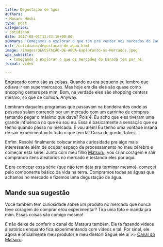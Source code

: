 ```yaml
---
title: Degustação de água
authors:
- Masaru Hoshi
type: post
categories:
- cotidiano
date: 2017-08-01T12:43:18+00:00
summary: 'Começamos a explorar o que tem pra vender nos mercados do Canadá. Neste primeiro episódios partimos do básico: fizemos uma degustação de água!'
url: /cotidiano/degustacao-de-agua.html
image: /images/DEGUSTAÇÃO-DE-ÁGUA-Explorando-os-Mercados.jpeg
wps_subtitle:
  - Começando a explorar o que os mercados do Canadá tem por aí
format: video

---
```

Engraçado como são as coisas. Quando eu era pequeno eu lembro que odiava ir em supermercados. Mas hoje em dia eles são quase como shopping centers pra mim. Bom, na verdade eles são shopping centers mesmo, só que de comida. Anyway.

Lembram daqueles programas que passavam na bandeirantes onde as pessoas saíam correndo por um mercado com um carrinho de compras tentando pegar o máximo que dava? Pois é. Eu acho que eles tiveram uma grande influência no que eu sou eu. Essa é basicamente a sensação que eu tenho quando passo no mercado. E vou além! Eu tenho uma vontade insana de sair experimentando tudo o que tem lá! Coisa de gordo, talvez.

Enfim. Resolvi finalmente colocar minha curiosidade pra algo mais interessante além de ocupar espaço de processamento no meu cérebro e começar esta série. Junto com meu filho [Matsuru][1], vou criar coragem e sair comprando itens aleatórios no mercado e testando eles por aqui.

E pra começar essa série (que não tem data pra terminar mesmo), comecei pelo componente básico da vida na terra. Compramos todas as águas que achamos no mercado e fizemos uma degustação de água.

## Mande sua sugestão

Você também tem curiosidade sobre um produto no mercado que nunca teve coragem de comprar e/ou experimentar? Tira uma foto e manda pra mim. Essas coisas são comigo mesmo!

E não deixe de conferir o canal do Matsuru também. Ele tá fazendo vídeos aleatórios enquanto fica experimentando com vídeos e tal. Por sinal, ele agora é oficialmente meu produtor e meu diretor! Segue ele aí >> [Canal do Matsuru][1]

 [1]: https://www.youtube.com/channel/UC80byZH_PTP74CM73srF9Aw